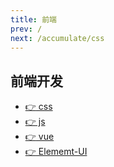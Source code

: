 ```yaml
---
title: 前端
prev: /
next: /accumulate/css
---
```

## 前端开发

- [:point_right: css](/accumulate/css)
- [:point_right: js](/accumulate/javascript)
- [:point_right: vue](/accumulate/vue)
- [:point_right: Elememt-UI](/accumulate/Elememt-UI)

